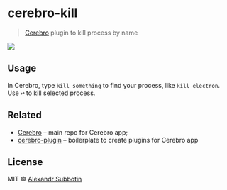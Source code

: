 # cerebro-kill

> [Cerebro](http://www.cerebroapp.com) plugin to kill process by name

![](screenshot.png)

## Usage

In Cerebro, type `kill something` to find your process, like `kill electron`. Use <kbd>↩</kbd> to kill selected process.

## Related

- [Cerebro](http://github.com/KELiON/cerebro) – main repo for Cerebro app;
- [cerebro-plugin](https://github.com/KELiON/cerebro-plugin) – boilerplate to create plugins for Cerebro app

## License

MIT © [Alexandr Subbotin](http://asubbotin.ru)

